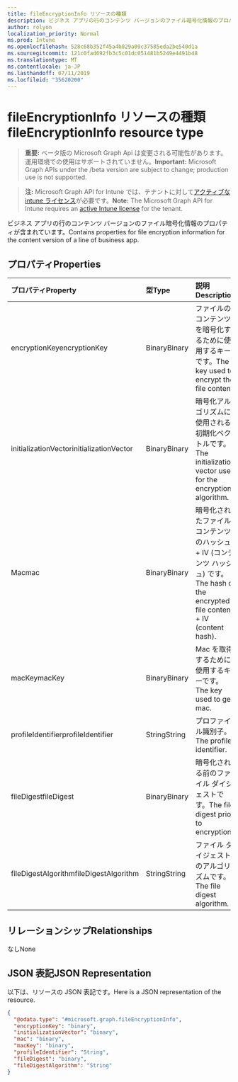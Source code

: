 ```yaml
---
title: fileEncryptionInfo リソースの種類
description: ビジネス アプリの行のコンテンツ バージョンのファイル暗号化情報のプロパティが含まれています。
author: rolyon
localization_priority: Normal
ms.prod: Intune
ms.openlocfilehash: 528c68b352f45a4b029a09c37585eda2be540d1a
ms.sourcegitcommit: 121c0fad692fb3c5c01dc051481b5249e4491b48
ms.translationtype: MT
ms.contentlocale: ja-JP
ms.lasthandoff: 07/11/2019
ms.locfileid: "35620200"
---
```

# <a name="fileencryptioninfo-resource-type"></a><span data-ttu-id="f3482-103">fileEncryptionInfo リソースの種類</span><span class="sxs-lookup"><span data-stu-id="f3482-103">fileEncryptionInfo resource type</span></span>

> <span data-ttu-id="f3482-104">**重要:** ベータ版の Microsoft Graph Api は変更される可能性があります。運用環境での使用はサポートされていません。</span><span class="sxs-lookup"><span data-stu-id="f3482-104">**Important:** Microsoft Graph APIs under the /beta version are subject to change; production use is not supported.</span></span>

> <span data-ttu-id="f3482-105">**注:** Microsoft Graph API for Intune では、テナントに対して[アクティブな intune ライセンス](https://go.microsoft.com/fwlink/?linkid=839381)が必要です。</span><span class="sxs-lookup"><span data-stu-id="f3482-105">**Note:** The Microsoft Graph API for Intune requires an [active Intune license](https://go.microsoft.com/fwlink/?linkid=839381) for the tenant.</span></span>

<span data-ttu-id="f3482-106">ビジネス アプリの行のコンテンツ バージョンのファイル暗号化情報のプロパティが含まれています。</span><span class="sxs-lookup"><span data-stu-id="f3482-106">Contains properties for file encryption information for the content version of a line of business app.</span></span>

## <a name="properties"></a><span data-ttu-id="f3482-107">プロパティ</span><span class="sxs-lookup"><span data-stu-id="f3482-107">Properties</span></span>
|<span data-ttu-id="f3482-108">プロパティ</span><span class="sxs-lookup"><span data-stu-id="f3482-108">Property</span></span>|<span data-ttu-id="f3482-109">型</span><span class="sxs-lookup"><span data-stu-id="f3482-109">Type</span></span>|<span data-ttu-id="f3482-110">説明</span><span class="sxs-lookup"><span data-stu-id="f3482-110">Description</span></span>|
|:---|:---|:---|
|<span data-ttu-id="f3482-111">encryptionKey</span><span class="sxs-lookup"><span data-stu-id="f3482-111">encryptionKey</span></span>|<span data-ttu-id="f3482-112">Binary</span><span class="sxs-lookup"><span data-stu-id="f3482-112">Binary</span></span>|<span data-ttu-id="f3482-113">ファイルのコンテンツを暗号化するために使用するキーです。</span><span class="sxs-lookup"><span data-stu-id="f3482-113">The key used to encrypt the file content.</span></span>|
|<span data-ttu-id="f3482-114">initializationVector</span><span class="sxs-lookup"><span data-stu-id="f3482-114">initializationVector</span></span>|<span data-ttu-id="f3482-115">Binary</span><span class="sxs-lookup"><span data-stu-id="f3482-115">Binary</span></span>|<span data-ttu-id="f3482-116">暗号化アルゴリズムに使用される初期化ベクトルです。</span><span class="sxs-lookup"><span data-stu-id="f3482-116">The initialization vector used for the encryption algorithm.</span></span>|
|<span data-ttu-id="f3482-117">Mac</span><span class="sxs-lookup"><span data-stu-id="f3482-117">mac</span></span>|<span data-ttu-id="f3482-118">Binary</span><span class="sxs-lookup"><span data-stu-id="f3482-118">Binary</span></span>|<span data-ttu-id="f3482-119">暗号化されたファイル コンテンツのハッシュ + IV (コンテンツ ハッシュ) です。</span><span class="sxs-lookup"><span data-stu-id="f3482-119">The hash of the encrypted file content + IV (content hash).</span></span>|
|<span data-ttu-id="f3482-120">macKey</span><span class="sxs-lookup"><span data-stu-id="f3482-120">macKey</span></span>|<span data-ttu-id="f3482-121">Binary</span><span class="sxs-lookup"><span data-stu-id="f3482-121">Binary</span></span>|<span data-ttu-id="f3482-122">Mac を取得するために使用するキーです。</span><span class="sxs-lookup"><span data-stu-id="f3482-122">The key used to get mac.</span></span>|
|<span data-ttu-id="f3482-123">profileIdentifier</span><span class="sxs-lookup"><span data-stu-id="f3482-123">profileIdentifier</span></span>|<span data-ttu-id="f3482-124">String</span><span class="sxs-lookup"><span data-stu-id="f3482-124">String</span></span>|<span data-ttu-id="f3482-125">プロファイル識別子。</span><span class="sxs-lookup"><span data-stu-id="f3482-125">The profile identifier.</span></span>|
|<span data-ttu-id="f3482-126">fileDigest</span><span class="sxs-lookup"><span data-stu-id="f3482-126">fileDigest</span></span>|<span data-ttu-id="f3482-127">Binary</span><span class="sxs-lookup"><span data-stu-id="f3482-127">Binary</span></span>|<span data-ttu-id="f3482-128">暗号化される前のファイル ダイジェストです。</span><span class="sxs-lookup"><span data-stu-id="f3482-128">The file digest prior to encryption.</span></span>|
|<span data-ttu-id="f3482-129">fileDigestAlgorithm</span><span class="sxs-lookup"><span data-stu-id="f3482-129">fileDigestAlgorithm</span></span>|<span data-ttu-id="f3482-130">String</span><span class="sxs-lookup"><span data-stu-id="f3482-130">String</span></span>|<span data-ttu-id="f3482-131">ファイル ダイジェストのアルゴリズムです。</span><span class="sxs-lookup"><span data-stu-id="f3482-131">The file digest algorithm.</span></span>|

## <a name="relationships"></a><span data-ttu-id="f3482-132">リレーションシップ</span><span class="sxs-lookup"><span data-stu-id="f3482-132">Relationships</span></span>
<span data-ttu-id="f3482-133">なし</span><span class="sxs-lookup"><span data-stu-id="f3482-133">None</span></span>

## <a name="json-representation"></a><span data-ttu-id="f3482-134">JSON 表記</span><span class="sxs-lookup"><span data-stu-id="f3482-134">JSON Representation</span></span>
<span data-ttu-id="f3482-135">以下は、リソースの JSON 表記です。</span><span class="sxs-lookup"><span data-stu-id="f3482-135">Here is a JSON representation of the resource.</span></span>
<!-- {
  "blockType": "resource",
  "@odata.type": "microsoft.graph.fileEncryptionInfo"
}
-->
``` json
{
  "@odata.type": "#microsoft.graph.fileEncryptionInfo",
  "encryptionKey": "binary",
  "initializationVector": "binary",
  "mac": "binary",
  "macKey": "binary",
  "profileIdentifier": "String",
  "fileDigest": "binary",
  "fileDigestAlgorithm": "String"
}
```





